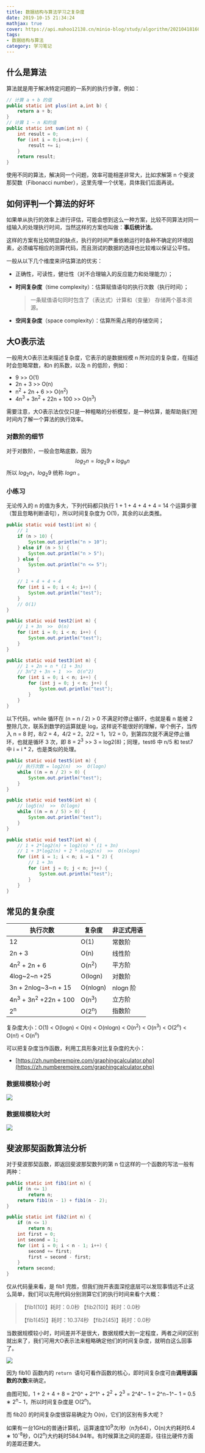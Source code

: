 ```yaml
---
title: 数据结构与算法学习之复杂度
date: 2019-10-15 21:34:24
mathjax: true
cover: https://api.mahoo12138.cn/minio-blog/study/algorithm/20210418160102.png
tags: 
- 数据结构与算法
category: 学习笔记
---
```


## 什么是算法

算法就是用于解决特定问题的一系列的执行步骤，例如：

```java
// 计算 a + b 的值
public static int plus(int a,int b) {
    return a + b;
}
// 计算 1 ~ n 和的值
public static int sum(int n) {
    int result = 0;
    for (int i = 0;i<=n;i++) {
        result += i;
    }
    return result;
}
```

使用不同的算法，解决同一个问题，效率可能相差非常大，比如求解第 n 个斐波那契数（Fibonacci number），这里先埋一个伏笔，具体我们后面再说。

## 如何评判一个算法的好坏

如果单从执行的效率上进行评估，可能会想到这么一种方案，比较不同算法对同一组输入的处理执行时间，当然这样的方案也叫做：**事后统计法**。

这样的方案有比较明显的缺点，执行的时间严重依赖运行时各种不确定的环境因素，必须编写相应的测算代码，而且测试的数据的选择也比较难以保证公平性。

一般从以下几个维度来评估算法的优劣：

+ 正确性，可读性，健壮性（对不合理输入的反应能力和处理能力）；

+ **时间复杂度**（time complexity）：估算赋值语句的执行次数（执行时间）；

  > 一条赋值语句同时包含了（表达式）计算和（变量） 存储两个基本资源。

+ **空间复杂度**（space complexity）：估算所需占用的存储空间；

## 大O表示法

一般用大O表示法来描述复杂度，它表示的是数据规模 n 所对应的复杂度，在描述时会忽略常数，和n 的系数，以及 n 的低阶，例如：

+ 9     >>	O(1)
+ 2n + 3      >>      O(n)
+ n<sup>2</sup> + 2n + 6     >>     O(n<sup>2</sup>)
+ 4n<sup>3</sup> + 3n<sup>2</sup> + 22n + 100    >>    O(n<sup>3</sup>)

需要注意，大O表示法仅仅只是一种粗略的分析模型，是一种估算，能帮助我们短时间内了解一个算法的执行效率。

### 对数阶的细节

对于对数阶，一般会忽略底数，因为
$$
log_{2}{n} = log_{2}{9} \times log_{9}{n}
$$
所以 $log_{2}{n}$，$log_{2}{9}$ 统称 $log{n}$ 。

### 小练习

无论传入的 n 的值为多大，下列代码都只执行 1 + 1 + 4 + 4 + 4 = 14 个运算步骤（暂且忽略判断语句），所以时间复杂度为 O(1)，其余的以此类推。

```java
public static void test1(int n) {
    // 1
    if (n > 10) { 
        System.out.println("n > 10");
    } else if (n > 5) { 
        System.out.println("n > 5");
    } else {
        System.out.println("n <= 5"); 
    }

    // 1 + 4 + 4 + 4
    for (int i = 0; i < 4; i++) {
        System.out.println("test");
    }
    // O(1)
}

public static void test2(int n) {
    // 1 + 3n  >>  O(n)
    for (int i = 0; i < n; i++) {
        System.out.println("test");
    }
}

public static void test3(int n) {
    // 1 + 2n + n * (1 + 3n)
    // 3n^2 + 3n + 1  >>  O(n^2)
    for (int i = 0; i < n; i++) {
        for (int j = 0; j < n; j++) {
            System.out.println("test");
        }
    }
}
```

以下代码，while 循环在 (n = n / 2) > 0 不满足时停止循环，也就是看 n 能被 2 整除几次，联系到数学的运算就是 log，这样说不能很好的理解，举个例子，当传入 n = 8 时，8/2 = 4，4/2 = 2，2/2 = 1，1/2 = 0，到第四次就不满足停止循环，也就是循环 3 次，即 8 = 2<sup>3</sup>  >>  3 = log2(8)；同理，test6 中 n/5 和 test7 中 i = i * 2，也是类似的处理。

```java
public static void test5(int n) {
    // 执行次数 = log2(n)  >>  O(logn)
    while ((n = n / 2) > 0) {
        System.out.println("test");
    }
}

public static void test6(int n) {
    // log5(n)  >>  O(logn)
    while ((n = n / 5) > 0) {
        System.out.println("test");
    }
}

public static void test7(int n) {
    // 1 + 2*log2(n) + log2(n) * (1 + 3n)
    // 1 + 3*log2(n) + 2 * nlog2(n)  >>  O(nlogn)
    for (int i = 1; i < n; i = i * 2) {
        // 1 + 3n
        for (int j = 0; j < n; j++) {
            System.out.println("test");
        }
    }
}
```

## 常见的复杂度

| 执行次数                                   | 复杂度           | 非正式用语 |
| ------------------------------------------ | ---------------- | ---------- |
| 12                                         | O(1)             | 常数阶     |
| 2n + 3                                     | O(n)             | 线性阶     |
| 4n<sup>2</sup> + 2n + 6                    | O(n<sup>2</sup>) | 平方阶     |
| 4log~2~n +25                               | O(logn)          | 对数阶     |
| 3n + 2nlog~3~n + 15                        | O(nlogn)         | nlogn 阶   |
| 4n<sup>3</sup> + 3n<sup>2</sup> +22n + 100 | O(n<sup>3</sup>) | 立方阶     |
| 2<sup>n</sup>                              | O(2<sup>n</sup>) | 指数阶     |

复杂度大小：O(1)  <  O(logn)  <   O(n)  <  O(nlogn)   <   O(n<sup>2</sup>)   <   O(n<sup>3</sup>)   <   O(2<sup>n</sup>)   <   O(n!)   <   O(n<sup>n</sup>)

可以把复杂度当作函数，利用工具形象对比复杂度的大小：

+ [https://zh.numberempire.com/graphingcalculator.php](https://zh.numberempire.com/graphingcalculator.php)

### 数据规模较小时

![](https://api.mahoo12138.cn/minio-blog/study/algorithm/20210418160156.png)

### 数据规模较大时

![](https://api.mahoo12138.cn/minio-blog/study/algorithm/20210418160204.png)

## 斐波那契函数算法分析

对于斐波那契函数，即返回斐波那契数列的第 n 位这样的一个函数的写法一般有两种：

```java
public static int fib1(int n) {
    if (n <= 1)
        return n;
    return fib1(n - 1) + fib1(n - 2);
}

public static int fib2(int n) {
    if (n <= 1)
        return n;
    int first = 0;
    int second = 1;
    for (int i = 0; i < n - 1; i++) {
        second += first;
        first = second - first;
    }
    return second;
}
```

仅从代码量来看，是 fib1 完胜，但我们抛开表面深挖底层可以发现事情远不止这么简单，我们可以先用代码分别测算它们的执行时间来看个大概：

> 【fib1(10)】耗时：0.0秒			   【fib2(10)】耗时：0.0秒
> 
> 【fib1(45)】耗时：10.374秒		【fib2(45)】耗时：0.0秒

当数据规模较小时，时间差并不是很大，数据规模大到一定程度，两者之间的区别就出来了，我们可用大O表示法来粗略确定他们的时间复杂度，就明白这么回事了。

![](https://api.mahoo12138.cn/minio-blog/study/algorithm/20210418160209.png)

因为 fib1() 函数内的 `return `语句可看作函数的核心，即时间复杂度可由**调用该函数的次数**来确定。

由图可知，1 + 2 + 4 + 8 = 2^0^ + 2^1^ + 2<sup>2</sup> + 2<sup>3</sup> = 2^4^− 1 = 2^n−1^− 1 = 0.5 ∗ 2<sup>n</sup>− 1，所以时间复杂度是 O(2<sup>n</sup>)。

而 fib2() 的时间复杂度很容易确定为 O(n)，它们的区别有多大呢？

如果有一台1GHz的普通计算机，运算速度10<sup>9</sup>次/秒（n为64），O(n)大约耗时6.4 ∗ 10<sup>-8</sup>秒，O(2<sup>n</sup>)大约耗时584.94年。有时候算法之间的差距，往往比硬件方面的差距还要大。

